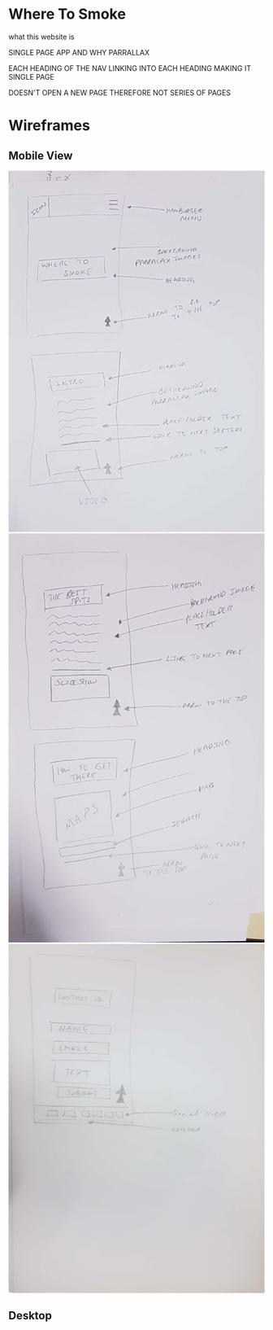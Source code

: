 # Where To Smoke

what this website is

SINGLE PAGE APP AND WHY PARRALLAX

EACH HEADING OF THE NAV LINKING INTO EACH HEADING MAKING IT SINGLE PAGE

DOESN'T OPEN A NEW PAGE THEREFORE NOT SERIES OF PAGES

# Wireframes
## Mobile View

![](wireframes/6.jpg)
![](wireframes/1.jpg)
![](wireframes/5.jpg)


## Desktop
